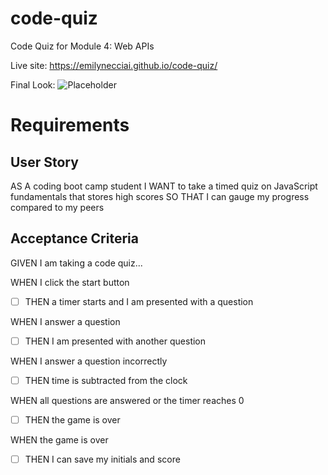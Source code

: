 # code-quiz
Code Quiz for Module 4: Web APIs

Live site: https://emilynecciai.github.io/code-quiz/

Final Look: 
![Placeholder]()

# Requirements

## User Story
AS A coding boot camp student
I WANT to take a timed quiz on JavaScript fundamentals that stores high scores
SO THAT I can gauge my progress compared to my peers

## Acceptance Criteria
GIVEN I am taking a code quiz...

WHEN I click the start button
- [ ] THEN a timer starts and I am presented with a question

WHEN I answer a question
- [ ] THEN I am presented with another question

WHEN I answer a question incorrectly
- [ ] THEN time is subtracted from the clock

WHEN all questions are answered or the timer reaches 0
- [ ] THEN the game is over

WHEN the game is over
- [ ] THEN I can save my initials and score
